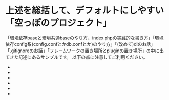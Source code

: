 # 上述を総括して、デフォルトにしやすい「空っぽのプロジェクト」

「環境依存baseと環境共通baseのやり方、index.phpの実践的な書き方」「環境依存config系(config.confとかdb.confとか)のやり方」「(改めて)diのお話」「.gitignoreのお話」「フレームワークの置き場所とpluginの置き場所」の中に出てきた記述にあるサンプルです。
以下の点に注意してご利用ください。

+ 
+ 
+ 
+ 
+ 
+ 

